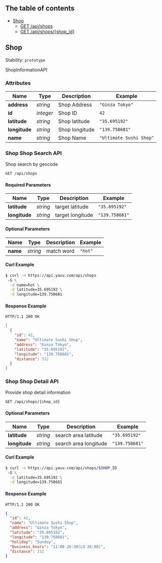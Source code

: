 ## The table of contents

- <a href="#resource-shop">Shop</a>
  - <a href="#shop-shop-search-api">GET /api/shops</a>
  - <a href="#shop-shop-detail-api">GET /api/shops/{shop_id}</a>

## <a name="resource-shop">Shop</a>

Stability: `prototype`

ShopInformationAPI

### Attributes

| Name | Type | Description | Example |
| ------- | ------- | ------- | ------- |
| **address** | *string* | Shop Address | `"Ginza Tokyo"` |
| **id** | *integer* | Shop ID | `42` |
| **latitude** | *string* | Shop latitude | `"35.695192"` |
| **longitude** | *string* | Shop longitude | `"139.758681"` |
| **name** | *string* | Shop Name | `"Ultimate Sushi Shop"` |


### <a name="link-GET-shop-/api/shops">Shop Shop Search API</a>


Shop search by geocode

```
GET /api/shops
```

#### Required Parameters

| Name | Type | Description | Example |
| ------- | ------- | ------- | ------- |
| **latitude** | *string* | target latitude | `"35.695192"` |
| **longitude** | *string* | target longitude | `"139.758681"` |


#### Optional Parameters

| Name | Type | Description | Example |
| ------- | ------- | ------- | ------- |
| **name** | *string* | match word | `"hot"` |


#### Curl Example

```bash
$ curl -n https://api.yasu.com/api/shops
 -G \
  -d name=hot \
  -d latitude=35.695192 \
  -d longitude=139.758681
```


#### Response Example

```
HTTP/1.1 200 OK
```

```json
[
  {
    "id": 42,
    "name": "Ultimate Sushi Shop",
    "address": "Ginza Tokyo",
    "latitude": "35.695192",
    "longitude": "139.758681",
    "distance": 312
  }
]
```

### <a name="link-GET-shop-/api/shops/{(%23%2Fdefinitions%2Fshop%2Fdefinitions%2Fid)}">Shop Shop Detail API</a>

Provide shop detail information

```
GET /api/shops/{shop_id}
```

#### Optional Parameters

| Name | Type | Description | Example |
| ------- | ------- | ------- | ------- |
| **latitude** | *string* | search area latitude | `"35.695192"` |
| **longitude** | *string* | search area longitude | `"139.758681"` |


#### Curl Example

```bash
$ curl -n https://api.yasu.com/api/shops/$SHOP_ID
 -G \
  -d latitude=35.695192 \
  -d longitude=139.758681
```


#### Response Example

```
HTTP/1.1 200 OK
```

```json
{
  "id": 42,
  "name": "Ultimate Sushi Shop",
  "address": "Ginza Tokyo",
  "latitude": "35.695192",
  "longitude": "139.758681",
  "holiday": "Sunday",
  "business_hours": "11:00-26:30(LO 26:00)",
  "distance": 312
}
```

